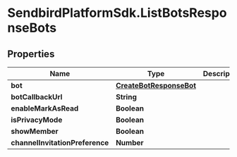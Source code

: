 # SendbirdPlatformSdk.ListBotsResponseBots

## Properties

Name | Type | Description | Notes
------------ | ------------- | ------------- | -------------
**bot** | [**CreateBotResponseBot**](CreateBotResponseBot.md) |  | [optional] 
**botCallbackUrl** | **String** |  | [optional] 
**enableMarkAsRead** | **Boolean** |  | [optional] 
**isPrivacyMode** | **Boolean** |  | [optional] 
**showMember** | **Boolean** |  | [optional] 
**channelInvitationPreference** | **Number** |  | [optional] 


